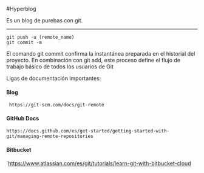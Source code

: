 #Hyperblog

Es un blog de purebas con git.

------------
```
git push -u (remote_name)
git commit -m
```

El comando git commit confirma la instantánea preparada en el historial del proyecto. En combinación con git add, este proceso define el flujo de trabajo básico de todos los usuarios de Git

Ligas de documentación importantes:
#### Blog 
`
https://git-scm.com/docs/git-remote`

#### GitHub Docs

`https://docs.github.com/es/get-started/getting-started-with-git/managing-remote-repositories`

#### Bitbucket

`https://www.atlassian.com/es/git/tutorials/learn-git-with-bitbucket-cloud